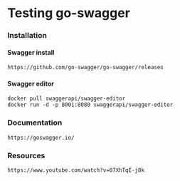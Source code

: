 # Testing go-swagger
### Installation
#### Swagger install
```html
https://github.com/go-swagger/go-swagger/releases
```
#### Swagger editor
```
docker pull swaggerapi/swagger-editor
docker run -d -p 8001:8080 swaggerapi/swagger-editor
```
### Documentation
```
https://goswagger.io/
```
### Resources
```html
https://www.youtube.com/watch?v=07XhTqE-j8k
```
